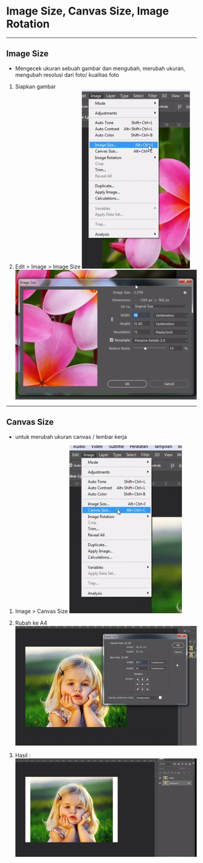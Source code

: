 # Image Size, Canvas Size, Image Rotation

---

## Image Size

- Mengecek ukuran sebuah gambar dan mengubah, merubah ukuran, mengubah resolusi dari foto/ kualitas foto

1. Siapkan gambar
2. Edit > Image > Image Size
![1](../assets/img/14/img1.webp)
![2](../assets/img/14/img2.webp)

---

## Canvas Size

- untuk merubah ukuran canvas / lembar kerja
1. Image > Canvas Size
![3](../assets/img/14/img3.webp)

2. Rubah ke A4
![4](../assets/img/14/img4.webp)

3. Hasil :
![5](../assets/img/14/img5.webp)